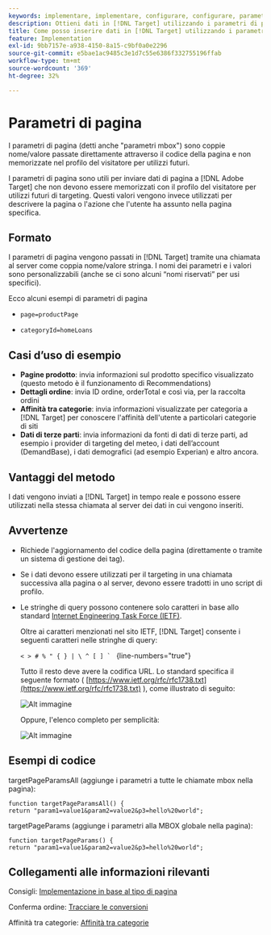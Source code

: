 ```yaml
---
keywords: implementare, implementare, configurare, configurare, parametri di pagina
description: Ottieni dati in [!DNL Target] utilizzando i parametri di pagina.
title: Come posso inserire dati in [!DNL Target] utilizzando i parametri di pagina?
feature: Implementation
exl-id: 9bb7157e-a938-4150-8a15-c9bf0a0e2296
source-git-commit: e5bae1ac9485c3e1d7c55e6386f332755196ffab
workflow-type: tm+mt
source-wordcount: '369'
ht-degree: 32%

---
```


# Parametri di pagina

I parametri di pagina (detti anche &quot;parametri mbox&quot;) sono coppie nome/valore passate direttamente attraverso il codice della pagina e non memorizzate nel profilo del visitatore per utilizzi futuri.

I parametri di pagina sono utili per inviare dati di pagina a [!DNL Adobe Target] che non devono essere memorizzati con il profilo del visitatore per utilizzi futuri di targeting. Questi valori vengono invece utilizzati per descrivere la pagina o l&#39;azione che l&#39;utente ha assunto nella pagina specifica.

## Formato

I parametri di pagina vengono passati in [!DNL Target] tramite una chiamata al server come coppia nome/valore stringa. I nomi dei parametri e i valori sono personalizzabili (anche se ci sono alcuni “nomi riservati” per usi specifici).

Ecco alcuni esempi di parametri di pagina

* `page=productPage`

* `categoryId=homeLoans`

## Casi d’uso di esempio

* **Pagine prodotto**: invia informazioni sul prodotto specifico visualizzato (questo metodo è il funzionamento di Recommendations)
* **Dettagli ordine**: invia ID ordine, orderTotal e così via, per la raccolta ordini
* **Affinità tra categorie**: invia informazioni visualizzate per categoria a [!DNL Target] per conoscere l&#39;affinità dell&#39;utente a particolari categorie di siti
* **Dati di terze parti**: invia informazioni da fonti di dati di terze parti, ad esempio i provider di targeting del meteo, i dati dell’account (DemandBase), i dati demografici (ad esempio Experian) e altro ancora.

## Vantaggi del metodo

I dati vengono inviati a [!DNL Target] in tempo reale e possono essere utilizzati nella stessa chiamata al server dei dati in cui vengono inseriti.

## Avvertenze

* Richiede l&#39;aggiornamento del codice della pagina (direttamente o tramite un sistema di gestione dei tag).
* Se i dati devono essere utilizzati per il targeting in una chiamata successiva alla pagina o al server, devono essere tradotti in uno script di profilo.
* Le stringhe di query possono contenere solo caratteri in base allo standard [Internet Engineering Task Force (IETF)](https://www.ietf.org/rfc/rfc3986.txt).

  Oltre ai caratteri menzionati nel sito IETF, [!DNL Target] consente i seguenti caratteri nelle stringhe di query:

  ```< > # % " { } | \ ^ [ ] ` ``` {line-numbers=&quot;true&quot;}

  Tutto il resto deve avere la codifica URL. Lo standard specifica il seguente formato ( [https://www.ietf.org/rfc/rfc1738.txt](https://www.ietf.org/rfc/rfc1738.txt) ), come illustrato di seguito:

  ![Alt immagine](assets/ietf1.png)

  Oppure, l&#39;elenco completo per semplicità:

  ![Alt immagine](assets/ietf2.png)

## Esempi di codice

targetPageParamsAll (aggiunge i parametri a tutte le chiamate mbox nella pagina):

`function targetPageParamsAll() { return "param1=value1&param2=value2&p3=hello%20world";`

targetPageParams (aggiunge i parametri alla MBOX globale nella pagina):

`function targetPageParams() { return "param1=value1&param2=value2&p3=hello%20world";`

## Collegamenti alle informazioni rilevanti

Consigli: [Implementazione in base al tipo di pagina](https://experienceleague.adobe.com/docs/target/using/recommendations/plan-implement.html?lang=it)

Conferma ordine: [Tracciare le conversioni](../../implement/client-side/atjs/how-to-deployatjs/implement-target-without-a-tag-manager.md#track-conversions)

Affinità tra categorie: [Affinità tra categorie](https://experienceleague.adobe.com/docs/target/using/audiences/visitor-profiles/category-affinity.html?lang=it)
